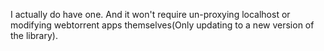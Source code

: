 I actually do have one. And it won't require un-proxying localhost or modifying
webtorrent apps themselves(Only updating to a new version of the library).
